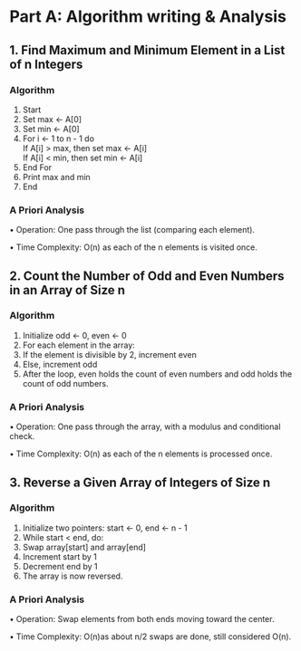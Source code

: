 # Part A:  Algorithm writing & Analysis

## 1. Find Maximum and Minimum Element in a List of n Integers

### Algorithm
1. Start
2. Set max ← A[0]
3. Set min ← A[0]
4. For i ← 1 to n - 1 do  
    If A[i] > max, then set max ← A[i]  
    If A[i] < min, then set min ← A[i]
5. End For
6. Print max and min
7. End

### A Priori Analysis
•	Operation: One pass through the list (comparing each element).

•	Time Complexity:
 O(n) as each of the n elements is visited once.

## 2. Count the Number of Odd and Even Numbers in an Array of Size n

### Algorithm

1. Initialize odd ← 0, even ← 0
2. For each element in the array:
3. If the element is divisible by 2, increment even
4. Else, increment odd
5. After the loop, even holds the count of even numbers and odd holds the count of odd numbers.

### A Priori Analysis

•	Operation: One pass through the array, with a modulus and conditional check.

•	Time Complexity:
O(n) as each of the n elements is processed once.

## 3. Reverse a Given Array of Integers of Size n

### Algorithm

1. Initialize two pointers: start ← 0, end ← n - 1
2. While start < end, do:
3. Swap array[start] and array[end]
4. Increment start by 1
5. Decrement end by 1
6. The array is now reversed.

### A Priori Analysis

•	Operation: Swap elements from both ends moving toward the center.

•	Time Complexity: 
O(n)as about n/2 swaps are done, still considered O(n).

